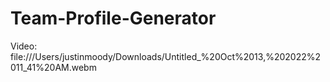 # Team-Profile-Generator

Video: file:///Users/justinmoody/Downloads/Untitled_%20Oct%2013,%202022%2011_41%20AM.webm
